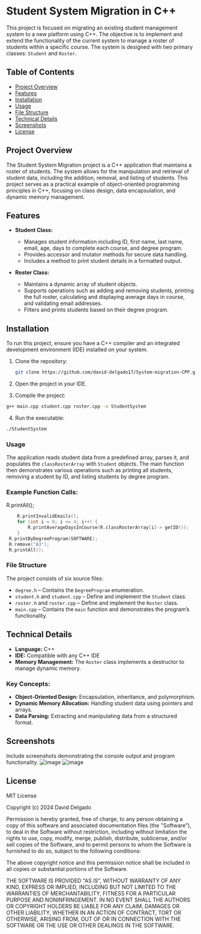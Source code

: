 # Student System Migration in C++

This project is focused on migrating an existing student management system to a new platform using C++. The objective is to implement and extend the functionality of the current system to manage a roster of students within a specific course. The system is designed with two primary classes: `Student` and `Roster`.

## Table of Contents

- [Project Overview](#project-overview)
- [Features](#features)
- [Installation](#installation)
- [Usage](#usage)
- [File Structure](#file-structure)
- [Technical Details](#technical-details)
- [Screenshots](#screenshots)
- [License](#license)

## Project Overview

The Student System Migration project is a C++ application that maintains a roster of students. The system allows for the manipulation and retrieval of student data, including the addition, removal, and listing of students. This project serves as a practical example of object-oriented programming principles in C++, focusing on class design, data encapsulation, and dynamic memory management.

## Features

- **Student Class:**
  - Manages student information including ID, first name, last name, email, age, days to complete each course, and degree program.
  - Provides accessor and mutator methods for secure data handling.
  - Includes a method to print student details in a formatted output.

- **Roster Class:**
  - Maintains a dynamic array of student objects.
  - Supports operations such as adding and removing students, printing the full roster, calculating and displaying average days in course, and validating email addresses.
  - Filters and prints students based on their degree program.

## Installation

To run this project, ensure you have a C++ compiler and an integrated development environment (IDE) installed on your system.

1. Clone the repository:
   ```bash
   git clone https://github.com/david-delgado17/System-migration-CPP.git

2. Open the project in your IDE.

3. Compile the project:
```bash
g++ main.cpp student.cpp roster.cpp -o StudentSystem
```
4. Run the executable:
```bash
./StudentSystem
```

### Usage
The application reads student data from a predefined array, parses it, and populates the `classRosterArray` with `Student` objects. The main function then demonstrates various operations such as printing all students, removing a student by ID, and listing students by degree program.

### Example Function Calls:

 R.printAll();   

```cpp
    R.printInvalidEmails();
    for (int i = 0; i <= 4; i++) {
        R.printAverageDaysInCourse(R.classRosterArray[i]-> getID());   
    }
 R.printByDegreeProgram(SOFTWARE);
 R.remove("A3");
 R.printAll();
```
### File Structure

The project consists of six source files:

- `degree.h` – Contains the `DegreeProgram` enumeration.
- `student.h` and `student.cpp` – Define and implement the `Student` class.
- `roster.h` and `roster.cpp` – Define and implement the `Roster` class.
- `main.cpp` – Contains the `main` function and demonstrates the program’s functionality.
  
## Technical Details

- **Language:** C++
- **IDE:** Compatible with any C++ IDE
- **Memory Management:** The `Roster` class implements a destructor to manage dynamic memory.

### Key Concepts:
- **Object-Oriented Design:** Encapsulation, inheritance, and polymorphism.
- **Dynamic Memory Allocation:** Handling student data using pointers and arrays.
- **Data Parsing:** Extracting and manipulating data from a structured format.

## Screenshots

Include screenshots demonstrating the console output and program functionality.
![image](https://github.com/user-attachments/assets/3fbd40f1-11bc-43a6-aaae-6ee0bd7377fc)
![image](https://github.com/user-attachments/assets/13e9c144-70c2-4e21-a808-c1e1fde1516b)

## License

MIT License

Copyright (c) 2024 David Delgado

Permission is hereby granted, free of charge, to any person obtaining a copy of this software and associated documentation files (the "Software"), to deal in the Software without restriction, including without limitation the rights to use, copy, modify, merge, publish, distribute, sublicense, and/or sell copies of the Software, and to permit persons to whom the Software is furnished to do so, subject to the following conditions:

The above copyright notice and this permission notice shall be included in all copies or substantial portions of the Software.

THE SOFTWARE IS PROVIDED "AS IS", WITHOUT WARRANTY OF ANY KIND, EXPRESS OR IMPLIED, INCLUDING BUT NOT LIMITED TO THE WARRANTIES OF MERCHANTABILITY, FITNESS FOR A PARTICULAR PURPOSE AND NONINFRINGEMENT. IN NO EVENT SHALL THE AUTHORS OR COPYRIGHT HOLDERS BE LIABLE FOR ANY CLAIM, DAMAGES OR OTHER LIABILITY, WHETHER IN AN ACTION OF CONTRACT, TORT OR OTHERWISE, ARISING FROM, OUT OF OR IN CONNECTION WITH THE SOFTWARE OR THE USE OR OTHER DEALINGS IN THE SOFTWARE.




